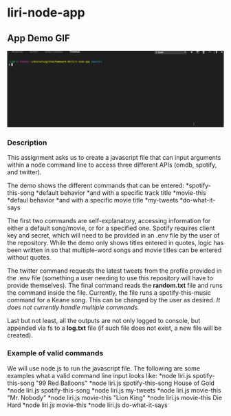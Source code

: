 # liri-node-app

## App Demo GIF
![liri](liri_demo.gif)

### Description

This assignment asks us to create a javascript file that can input arguments within a node command line to access three different APIs (omdb, spotify, and twitter).

The demo shows the different commands that can be entered:
*spotify-this-song
    *default behavior
    *and with a specific track title
*movie-this
    *defaul behavior
    *and with a specific movie title
*my-tweets
*do-what-it-says

The first two commands are self-explanatory, accessing information for either a default song/movie, or for a specified one. Spotify requires client key and secret, which will need to be provided in an .env file by the user of the repository. While the demo only shows titles entered in quotes, logic has been written in so that multiple-word songs and movie titles can be entered without quotes.

The twitter command requests the latest tweets from the profile provided in the .env file (something a user needing to use this repository will have to provide themselves).
The final command reads the **random.txt** file and runs the command inside the file. Currently, the file runs a spotify-this-music command for a Keane song. This can be changed by the user as desired. _It does not currently handle multiple commands._

Last but not least, all the outputs are not only logged to console, but appended via fs to a **log.txt** file (if such file does not exist, a new file will be created).

### Example of valid commands
We will use node.js to run the javascript file. The following are some examples what a valid command line input looks like:
*node liri.js spotify-this-song "99 Red Balloons"
*node liri.js spotify-this-song House of Gold
*node liri.js spotify-this-song
*node liri.js my-tweets
*node liri.js movie-this "Mr. Nobody"
*node liri.js movie-this "Lion King"
*node liri.js movie-this Die Hard
*node liri.js movie-this
*node liri.js do-what-it-says
